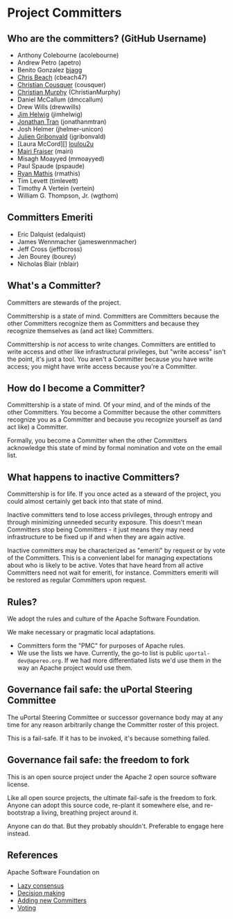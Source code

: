 # Project Committers

## Who are the committers? (GitHub Username)

 - Anthony Colebourne (acolebourne)
 - Andrew Petro (apetro)
 - Benito Gonzalez [bjagg](https://github.com/bjagg)
 - [Chris Beach][] (cbeach47)
 - [Christian Cousquer][] (cousquer)
 - [Christian Murphy][] (ChristianMurphy)
 - Daniel McCallum (dmccallum)
 - Drew Wills (drewwills)
 - [Jim Helwig] (jimhelwig)
 - [Jonathan Tran][] (jonathanmtran)
 - Josh Helmer (jhelmer-unicon)
 - [Julien Gribonvald][] (jgribonvald)
 - [Laura McCord][] [loulou2u](https://github.com/loulou2u)
 - [Mairi Fraiser][] (mairi)
 - Misagh Moayyed (mmoayyed)
 - Paul Spaude (pspaude)
 - [Ryan Mathis][] (rmathis)
 - Tim Levett (timlevett)
 - Timothy A Vertein (vertein)
 - William G. Thompson, Jr. (wgthom)

## Committers Emeriti

 - Eric Dalquist (edalquist)
 - James Wennmacher (jameswennmacher)
 - Jeff Cross (jeffbcross)
 - Jen Bourey (bourey)
 - Nicholas Blair (nblair)

## What's a Committer?

Committers are stewards of the project.

Committership is a state of mind. Committers are Committers because the other Committers recognize them as Committers and because they recognize themselves as (and act like) Committers.

Committership is *not* access to write changes. Committers are entitled to write access and other like infrastructural privileges, but "write access" isn't the point, it's just a tool. You aren't a Committer because you have write access; you might have write access because you're a Committer.

## How do I become a Committer?

Committership is a state of mind. Of your mind, and of the minds of the other Committers. You become a Committer because the other committers recognize you as a Committer and because you recognize yourself as (and act like) a Committer.

Formally, you become a Committer when the other Committers acknowledge this state of mind by formal nomination and vote on the email list.

## What happens to inactive Committers?

Committership is for life. If you once acted as a steward of the project, you could almost certainly get back into that state of mind.

Inactive committers tend to lose access privileges, through entropy and through minimizing unneeded security exposure. This doesn't mean Committers stop being Committers - it just means they may need infrastructure to be fixed up if and when they are again active.

Inactive committers may be characterized as "emeriti" by request or by vote of the Committers. This is a convenient label for managing expectations about who is likely to be active. Votes that have heard from all active Committers need not wait for emeriti, for instance. Committers emeriti will be restored as regular Committers upon request.

## Rules?

We adopt the rules and culture of the Apache Software Foundation.

We make necessary or pragmatic local adaptations.

+ Committers form the "PMC" for purposes of Apache rules.
+ We use the lists we have. Currently, the go-to list is public `uportal-dev@apereo.org`. If we had more differentiated lists we'd use them in the way an Apache project would use them.

## Governance fail safe: the uPortal Steering Committee

The uPortal Steering Committee or successor governance body may at any time for any reason arbitrarily change the Committer roster of this project.

This is a fail-safe. If it has to be invoked, it's because something failed.

## Governance fail safe: the freedom to fork

This is an open source project under the Apache 2 open source software license.

Like all open source projects, the ultimate fail-safe is the freedom to fork. Anyone can adopt this source code, re-plant it somewhere else, and re-bootstrap a living, breathing project around it.

Anyone can do that. But they probably shouldn't. Preferable to engage here instead.

## References

Apache Software Foundation on

+ [Lazy consensus](https://community.apache.org/committers/lazyConsensus.html)
+ [Decision making](https://community.apache.org/committers/decisionMaking.html)
+ [Adding new Committers](https://community.apache.org/newcommitter.html)
+ [Voting](https://community.apache.org/committers/voting.html)


[Christian Cousquer]: https://groups.google.com/a/apereo.org/d/topic/uportal-dev/oMLYtLAo3zo/discussion
[Jim Helwig]: https://groups.google.com/a/apereo.org/d/msg/uportal-dev/A5ok2Fiab_M/IQP5g9OvCgAJ
[Jonathan Tran]: https://groups.google.com/a/apereo.org/d/msg/uportal-dev/SRhi4Ega-mk/RyPMPTwGAgAJ
[Julien Gribonvald]: https://groups.google.com/a/apereo.org/d/msg/uportal-dev/bXZlOqaK0kE/othFUzwGAgAJ
[Mairi Fraiser]: https://groups.google.com/a/apereo.org/d/msg/uportal-dev/GO76Me6ylF0/hYdLPjsGAgAJ
[Chris Beach]: https://groups.google.com/a/apereo.org/d/msg/uportal-dev/MY4o0pEkuog/LP7CZCOaAwAJ
[Christian Murphy]: https://groups.google.com/a/apereo.org/d/msg/uportal-dev/N9vxp2Bz9J4/Dmih3VNTBAAJ
[Ryan Mathis]: https://groups.google.com/a/apereo.org/d/msg/uportal-dev/B87VkKHHnls/zOCNvHTuCgAJ
